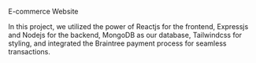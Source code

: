 E-commerce Website

In this project, we utilized the power of Reactjs for the frontend, Expressjs and Nodejs for the backend, MongoDB as our database, Tailwindcss for styling, and integrated the Braintree payment process for seamless transactions.


